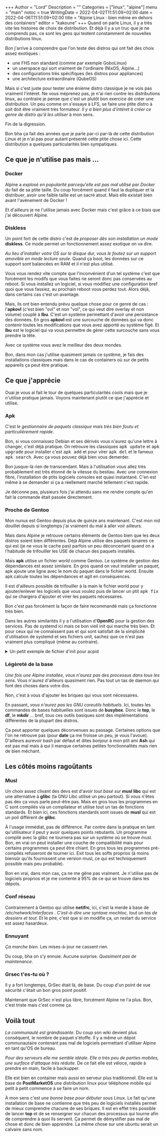 +++
Author = "Lord"
Description = ""
Categories = ["linux", "alpine"]
menu = "main"
notoc = true
WritingDate = 2022-04-02T11:51:09+02:00
date = 2022-04-06T11:51:09+02:00
title = "Alpine Linux : bien même en dehors des containers"
editor = "kakoune"
+++
Quand on parle Linux, il y a très vite les histoires de choix de distribution.
Et déjà il y a un truc que je ne comprends pas, ce sont les gens qui testent constamment de nouvelles distributions linux.

Bon j'arrive à comprendre que l'on teste des distros qui ont fait des choix assez exotiques :
  - une FHS non standard (comme par exemple GoboLinux)
  - un userspace qui sort vraiment de l'ordinaire (NixOS, Alpine…)
  - des configurations très spécifiques (les distros pour appliances)
  - une architecture extraordinaire (QubeOS)

Mais si c'est juste pour tester une énième distro classique je ne vois pas vraiment l'intéret.
Ne vous méprenez pas, je n'ai rien contre les distributions linux, au contraire je pense que c'est un plutôt bon exercice de créer une distribution.
Un peu comme on s'essaye à LFS, se faire une ptite distro à soit doit être vraiment très formateur.
*Il y a bien plus d'intéret à créer ce genre de distro qu'à les utiliser* à mon sens.

Fin de la digression.

Bon bha ça fait des années que je parle par-ci par-là de cette distribution Linux et je n'ai pas pour autant présenté cette ptite chose ici.
Cette distribution a quelques particularités bien sympatiques.

## Ce que je n'utilise pas mais …

### Docker
Alpine a *explosé en popularité parcequ'elle est pas mal utilisé par Docker* du fait de sa ptite taille.
Du coup forcément quand il faut la dupliquer et la distribuer, avoir une faible taille est un sacré atout.
Mais elle existait bien avant l'avènement de Docker !

Et d'ailleurs je ne l'utilise jamais avec Docker mais c'est grâce à ce biais que j'ai découvert Alpine.

### Diskless
Un point fort de cette distro c'est de *proposer dès son installation un mode* **diskless**.
Ce mode permet un fonctionnement assez exotique on va dire.

*Au lieu d'installer votre OS sur le disque dur, vous le foutez sur un support amovible en mode lecture seule*.
Quand ça boot, les données sur ce support sont balancées en RAM et il n'est plus utilisé.

Vous vous rendez vite compte que l'inconvénient d'un tel système c'est que forcément les modifs que vous faites ne seront donc pas conservées au reboot.
Si vous installez un logiciel, si vous modifiez une configuration bref quoi que vous fassiez, au prochain reboot vous perdez tout.
Alors déjà, dans certains cas c'est un avantage.

Mais, ils ont bien entendu prévu quelque chose pour ce genre de cas : l'**apkovl** (c'est bien "ovl" et non "vol", ce qui veut dire overlay et non volume) couplé à **lbu**.
C'est un système permettant d'avoir une persistance des données.
En gros **apkovl** est une surcouche de données qui va donc contenir toutes les modifications que vous avez apporté au système figé.
Et **lbu** est le logiciel qui va vous permettre de gérer cette surcouche sans vous prendre la tête.

Avec ce système vous avez le meilleur des deux mondes.

Bon, dans mon cas j'utilise quasiment jamais ce système, je fais des installations classiques mais dans le cas de containers où sur de petits appareils ça peut être pratique.

## Ce que j'apprécie

Ouai je vous ai fait le tour de quelques particularités cools mais que je n'utilise pratique jamais.
Voyons maintenant plutôt ce que j'apprécie et utilise.

### Apk
C'est *le gestionnaire de paquets classique mais très bien foutu et particulièrement rapide*.

Bon, si vous connaissez Debian et ses dérivés vous n'aurez qu'une lettre à changer, c'est déjà pratique.
On retrouve les classiques <kbd>apk update</kbd> et <kbd>apk upgrade</kbd> pour installer c'est <kbd>apk add</kbd> et pour virer <kbd>apk del</kbd> et le fameux <kbd>apk search</kbd>.
Avec ça vous pouvez déjà bien vous demerder.

Bon jusque-là rien de transcendant.
Mais à l'utilisation vous allez très probablement est très étonné de la vitesse du bestiau.
Avec une connexion fibre, l'installation de ptits logiciels consoles est quasi instantané.
C'en est même à se demander si ça a réellement marché tellement c'est rapide.

Je déconne pas, plusieurs fois j'ai attendu sans me rendre compte qu'en fait la commande était passée directement.

### Proche de Gentoo
Mon nunux est Gentoo depuis plus de quinze ans maintenant.
C'est mon nid douillet depuis si longtemps j'ai vraiment du mal à aller voir ailleurs.

Mais dans Alpine je retrouve certains éléments de Gentoo bien que les deux distros soient bien différentes.
Déjà Alpine utilise des paquets binaires ce qui est (je ne vous le cache pas) parfois un peu déconcertant quand on a l'habitude de trifouiller les USE de chacun des paquets installés.

Mais **apk** utilise un fichier *world* comme Gentoo.
Le système de gestion des dépendances est assez similaire.
En gros quand on veut installer un paquet, apk ajoute une ligne avec le nom du paquet dans le fichier world.
Ensuite apk calcule toutes les dépendances et agit en conséquences.

Il est d'ailleurs possible de trifouiller à la main le fichier world pour y ajouter/enlever les logiciels que vous voulez puis de lancer un ptit <kbd>apk fix</kbd> qui se chargera d'ajouter et virer les paquets nécessaires.

Bon c'est pas forcément la façon de faire recommandé mais ça fonctionne très bien.

Dans les autres similarités il y a l'utilisation d'**OpenRC** pour la gestion des services.
Pas de systemd ici mais ce bon vieil init qui marche très bien.
Et pour ceux qui ne connaissent pas et qui sont satisfait de la simplicité d'utilisation de systemd et ses fichiers unit, sachez que ce n'est pas vraiment plus compliqué (même au contraire).

<details><summary>Un petit exemple de fichier d'init pour acpid</summary>

{{< highlight "shell" >}}
#!/sbin/openrc-run

name="busybox acpid"
command="/sbin/acpid"
command_args="$ACPID_OPTS"
pidfile="/var/run/acpid.pid"
start_stop_daemon_args="-g wheel -k 027"

depend() {
        need dev localmount
        after hwdrivers modules
        keyword -vserver -lxc
}
{{< / highlight >}}

Voilà, c'est une syntaxe plutôt légère mais (bon ça se voit pas dans cet exemple) mais il est possible d'y rajouter du script shell classique si vraiment il y a besoin de faire du plus exotique.
*On a donc des init assez proches des fichiers unit de systemd niveau complexité mais avec plus de flexibilité*.

</details>

### Légèreté de la base
*Une fois une Alpine installée, vous n'aurez pas des processus dans tous les sens*.
Vous n'aurez d'ailleurs quasiment rien.
Pas tout un tas de daemon qui font des choses dans votre dos.

Non, c'est à vous d'ajouter les briques qui vous sont nécessaires.

En passant, *vous n'aurez pas les GNU coreutils habituels*.
Ici, toutes les commandes de bases habituelles sont issues de **busybox**.
Donc le **top**, le **df**, le **mkdir** … bref, tous ces outils basiques sont des implémentations différentes de la plupart des distros.

Ça peut apporter quelques déconvenues au passage.
Certaines options que l'on ne retrouve pas (pour **date** ça me froisse un peu, je vous l'avoue).
D'ailleurs aurevoir bash par défaut et dites bonjour à mon ptit ami **Ash** qui est pas mal mais à qui il manque certaines petites fonctionnalités mais rien de bien méchant.

## Les côtés moins ragoûtants

### Musl
Un choix assez clivant des devs est d'avoir *tout basé sur* **musl libc** qui est une alternative à **glibc** (la GNU Libc utilisé un peu partout).
Si vous n'êtes pas dev ça vous parle peut-être pas.
Mais en gros tous les programmes en C sont compilés via un compilateur et utilise tout un tas de fonctions standards.
Et bien ici, ces fonctions standards sont issues de **musl** qui est un poil différent de **glibc**.

À l'usage immédiat, pas de différence.
Par contre dans la pratique en tant qu'utilisateur il peut y avoir quelques points rebutants.
Un programme compilé avec la glibc ne tournera pas sur un système où se trouve musl.
Bon, en vrai on peut installer une couche de compatibilité mais pour certains programmes ça peut être chiant.
En gros tous les programmes pré-compilés refuseront de tourner ici.
Exit tous les softs proprios (à moins biensûr qu'ils fournissent une version musl, ce qui est techniquement possible mais peu probable).

Bon en vrai, dans mon cas, ça ne me gêne pas vraiment.
Je n'utilise pas de logiciels proprios et je me contente à 95% de ce qui se trouve dans les dépots.

### Conf réseau
Contrairement à Gentoo qui utilise **netifrc**, ici, c'est la merde à base de */etc/network/interfaces* .
*C'est-à-dire une syntaxe mochtoc, tout un tas de dossiers et tout*.
Et le pire, c'est que si on modifie ça, un restart du service est assez hasardeux.

### Ennuyant
*Ça marche bien.*
Les mises-à-jour ne cassent rien.

Du coup, bha on s'y ennuie.
Aucune surprise.
*Quasiment pas de maintenance*.

### Grsec t'es-tu où ?
Il y a fort longtemps, GrSec était là, de base.
Du coup d'un point de vue sécurité c'était un bon gros point positif.

Maintenant que GrSec n'est plus libre, forcément Alpine ne l'a plus.
Bon, c'est triste mais c'est comme ça.

## Voilà tout
*La communauté est grandissante*.
Du coup son wiki devient plus conséquent, le nombre de paquet s'étoffe.
Il y a même un dépot communautaire contenant pas mal de logiciels permettant d'utiliser Alpine en tant qu'OS de bureau.

*Pour des serveurs elle me semble idéale*.
*Elle a très peu de parties mobiles, une surface d'attaque très réduite*.
De ce fait elle est véloce, rapide à prendre en main, facile à backupper.

Elle est bien en container mais aussi en serveur plus traditionnel.
Elle est la base de **PostMarketOS** une distribution linux pour téléphone mobile qui petit à petit commence à se faire un nom.

À mon sens c'est *une bonne base pour débuter sous Linux*.
Le fait qu'une installation de base ne contienne que très peu de logiciels installés permet de mieux comprendre chacune de ses briques.
Il est en effet très possible de lancer **top** et de se renseigner sur chacun des processus qui tourne afin de comprendre à quoi ils servent.
Ça permet de démystifier pas mal de chose et donc de bien apprendre.
La même chose sur une ubuntu serait un calvaire sans nom.


